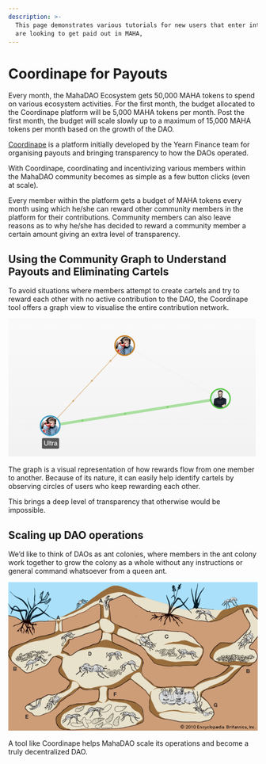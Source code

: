 ```yaml
---
description: >-
  This page demonstrates various tutorials for new users that enter into DAO and
  are looking to get paid out in MAHA,
---
```


# Coordinape for Payouts

Every month, the MahaDAO Ecosystem gets 50,000 MAHA tokens to spend on various ecosystem activities. For the first month, the budget allocated to the Coordinape platform will be 5,000 MAHA tokens per month. Post the first month, the budget will scale slowly up to a maximum of 15,000 MAHA tokens per month based on the growth of the DAO.

[Coordinape](https://coordinape.com/) is a platform initially developed by the Yearn Finance team for organising payouts and bringing transparency to how the DAOs operated.

With Coordinape, coordinating and incentivizing various members within the MahaDAO community becomes as simple as a few button clicks \(even at scale\).

Every member within the platform gets a budget of MAHA tokens every month using which he/she can reward other community members in the platform for their contributions. Community members can also leave reasons as to why he/she has decided to reward a community member a certain amount giving an extra level of transparency.

## Using the Community Graph to Understand Payouts and Eliminating Cartels <a id="d8f7"></a>

To avoid situations where members attempt to create cartels and try to reward each other with no active contribution to the DAO, the Coordinape tool offers a graph view to visualise the entire contribution network.

![A simple contribution graph; showing rewards done by various users. Bringing in transparency and eliminating cartels.](../../.gitbook/assets/image%20%281%29.png)

The graph is a visual representation of how rewards flow from one member to another. Because of its nature, it can easily help identify cartels by observing circles of users who keep rewarding each other.

This brings a deep level of transparency that otherwise would be impossible.

## Scaling up DAO operations <a id="0318"></a>

We’d like to think of DAOs as ant colonies, where members in the ant colony work together to grow the colony as a whole without any instructions or general command whatsoever from a queen ant.

![](../../.gitbook/assets/image%20%282%29.png)

A tool like Coordinape helps MahaDAO scale its operations and become a truly decentralized DAO.


